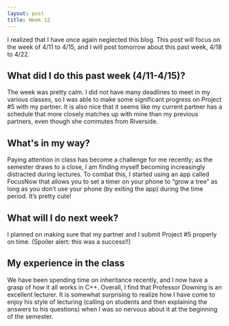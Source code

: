 ```yaml
---
layout: post
title: Week 12
---
```


I realized that I have once again neglected this blog. This post will focus on the week of 4/11 to 4/15, and I will post tomorrow about this past week, 4/18 to 4/22.

## What did I do this past week (4/11-4/15)?

The week was pretty calm. I did not have many deadlines to meet in my various classes, so I was able to make some significant progress on Project #5 with my partner. It is also nice that it seems like my current partner has a schedule that more closely matches up with mine than my previous partners, even though she commutes from Riverside.

## What's in my way?

Paying attention in class has become a challenge for me recently; as the semester draws to a close, I am finding myself becoming increasingly distracted during lectures. To combat this, I started using an app called FocusNow that allows you to set a timer on your phone to “grow a tree” as long as you don’t use your phone (by exiting the app) during the time period. It’s pretty cute!

## What will I do next week?

I planned on making sure that my partner and I submit Project #5 properly on time. (Spoiler alert: this was a success!!)

## My experience in the class

We have been spending time on inheritance recently, and I now have a grasp of how it all works in C++. Overall, I find that Professor Downing is an excellent lecturer. It is somewhat surprising to realize how I have come to enjoy his style of lecturing (calling on students and then explaining the answers to his questions) when I was so nervous about it at the beginning of the semester.
